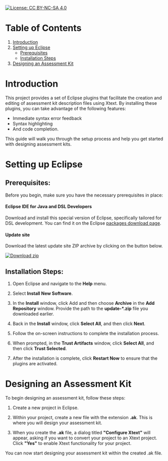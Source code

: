 [![License: CC BY-NC-SA 4.0](https://img.shields.io/badge/License-CC_BY--NC--SA_4.0-lightgrey.svg)](https://creativecommons.org/licenses/by-nc-sa/4.0/)

# Table of Contents
1. [Introduction](#introduction)
2. [Setting up Eclipse](#setting-up-eclipse)
    - [Prerequisites](#prerequisites)
    - [Installation Steps](#installation-steps)
3. [Designing an Assessment Kit](#designing-an-assessment-kit)

# Introduction
This project provides a set of Eclipse plugins that facilitate the creation and editing of assessment kit description files using Xtext. By installing these plugins, you can take advantage of the following features:
- Immediate syntax error feedback
- Syntax highlighting
- And code completion. 

This guide will walk you through the setup process and help you get started with designing assessment kits.

# Setting up Eclipse
## Prerequisites:

Before you begin, make sure you have the necessary prerequisites in place:

#### Eclipse IDE for Java and DSL Developers 
Download and install this special version of Eclipse, specifically tailored for DSL development. You can find it on the Eclipse [packages download page](https://www.eclipse.org/downloads/packages/).

#### Update site
Download the latest update site ZIP archive by clicking on the button below.
<!-- BEGIN LATEST UPDATE SITE DOWNLOAD BUTTON -->
[![Download zip](https://custom-icon-badges.demolab.com/badge/-Download-blue?style=for-the-badge&logo=download&logoColor=white "Download zip")](https://github.com/flickit-platform-dev/flickit-dsl-editor/releases/download/v2.5.0/update-v2.5.0.zip)
<!-- END LATEST UPDATE SITE DOWNLOAD BUTTON -->


## Installation Steps:

1. Open Eclipse and navigate to the **Help** menu.

2. Select **Install New Software**.

3. In the **Install** window, click Add and then choose **Archive** in the **Add Repository** window. Provide the path to the **update-*.zip** file you downloaded earlier.

4. Back in the **Install** window, click **Select All**, and then click **Next**.

5. Follow the on-screen instructions to complete the installation process.

6. When prompted, in the **Trust Artifacts** window, click **Select All**, and then click **Trust Selected**.

7. After the installation is complete, click **Restart Now** to ensure that the plugins are activated.

# Designing an Assessment Kit

To begin designing an assessment kit, follow these steps:

1. Create a new project in Eclipse.

2. Within your project, create a new file with the extension **.ak**. This is where you will design your assessment kit.

3. When you create the **.ak** file, a dialog titled **"Configure Xtext"** will appear, asking if you want to convert your project to an Xtext project. Click **"Yes"** to enable Xtext functionality for your project.

You can now start designing your assessment kit within the created .ak file.
